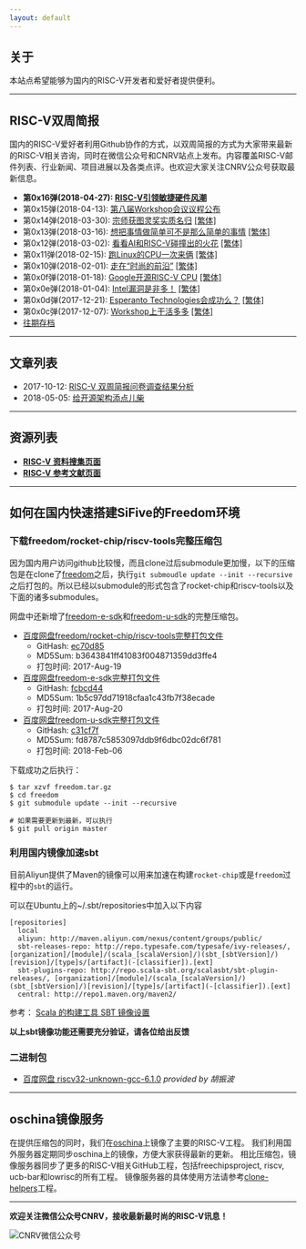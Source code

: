 ```yaml
---
layout: default
---
```


## 关于

本站点希望能够为国内的RISC-V开发者和爱好者提供便利。

----

## RISC-V双周简报

国内的RISC-V爱好者利用Github协作的方式，以双周简报的方式为大家带来最新的RISC-V相关咨询，同时在微信公众号和CNRV站点上发布。内容覆盖RISC-V邮件列表、行业新闻、项目进展以及各类点评。也欢迎大家关注CNRV公众号获取最新信息。

- **第0x16弹(2018-04-27): [RISC-V引领敏捷硬件风潮](bi-week-rpts/2018-04-27)**
- 第0x15弹(2018-04-13): [第八届Workshop会议议程公布](bi-week-rpts/2018-04-13)
- 第0x14弹(2018-03-30): [宗师获图灵奖实质名归](bi-week-rpts/2018-03-30) [\[繁体\]](bi-week-rpts/2018-03-30.tc)
- 第0x13弹(2018-03-16): [想把事情做简单可不是那么简单的事情](bi-week-rpts/2018-03-16) [\[繁体\]](bi-week-rpts/2018-03-16.tc)
- 第0x12弹(2018-03-02): [看看AI和RISC-V碰撞出的火花](bi-week-rpts/2018-03-02) [\[繁体\]](bi-week-rpts/2018-03-02.tc)
- 第0x11弹(2018-02-15): [跑Linux的CPU一次来俩](bi-week-rpts/2018-02-15) [\[繁体\]](bi-week-rpts/2018-02-15.tc)
- 第0x10弹(2018-02-01): [走在“时尚的前沿”](bi-week-rpts/2018-02-01) [\[繁体\]](bi-week-rpts/2018-02-01.tc)
- 第0x0f弹(2018-01-18): [Google开源RISC-V CPU](bi-week-rpts/2018-01-18) [\[繁体\]](bi-week-rpts/2018-01-18.tc)
- 第0x0e弹(2018-01-04): [Intel漏洞是非多！](bi-week-rpts/2018-01-04) [\[繁体\]](bi-week-rpts/2018-01-04.tc)
- 第0x0d弹(2017-12-21): [Esperanto Technologies会成功么？](bi-week-rpts/2017-12-21) [\[繁体\]](bi-week-rpts/2017-12-21.tc)
- 第0x0c弹(2017-12-07): [Workshop上干活多多](bi-week-rpts/2017-12-07) [\[繁体\]](bi-week-rpts/2017-12-07.tc)
- [往期存档](biweekly-archive)

----

## 文章列表

- 2017-10-12: [RISC-V 双周简报问卷调查结果分析](articles/2017-10-12-questionaire)
- 2018-05-05: [给开源架构添点儿柴](articles/cold-boiling-water)

----

## 资源列表

- **[RISC-V 资料搜集页面](resource)**
- **[RISC-V 参考文献页面](papers)**

----

## 如何在国内快速搭建SiFive的Freedom环境

### 下载freedom/rocket-chip/riscv-tools完整压缩包

因为国内用户访问github比较慢，而且clone过后submodule更加慢，以下的压缩包是在clone了[freedom](https://github.com/sifive/freedom)之后，执行`git submoudle update --init --recursive`之后打包的。所以已经以submodule的形式包含了rocket-chip和riscv-tools以及下面的诸多submodules。

网盘中还新增了[freedom-e-sdk](https://github.com/sifive/freedom-e-sdk)和[freedom-u-sdk](https://github.com/sifive/freedom-u-sdk)的完整压缩包。

- [百度网盘freedom/rocket-chip/riscv-tools完整打包文件](https://pan.baidu.com/s/1eR80gMY)
    - GitHash: [ec70d85](https://github.com/sifive/freedom/commit/ec70d85cbc03ce5b497b58d1b0f50f39a3e2a4e3)
    - MD5Sum: b3643841ff41083f004871359dd3ffe4
    - 打包时间: 2017-Aug-19
- [百度网盘freedom-e-sdk完整打包文件](https://pan.baidu.com/s/1qYa6fd6)
    - GitHash: [fcbcd44](https://github.com/sifive/freedom-e-sdk/commit/fcbcd440a0556b90bb7f6a739ac567d5f8e93fa2)
    - MD5Sum: 1b5c97dd71918cfaa1c43fb7f38ecade
    - 打包时间: 2017-Aug-20
- [百度网盘freedom-u-sdk完整打包文件](https://pan.baidu.com/s/1i6t6UDB)
    - GitHash: [c31cf7f](https://github.com/sifive/freedom-u-sdk/commit/c31cf7f31d036742b84dd473db4b9fb18abe3c7f)
    - MD5Sum: fd8787c5853097ddb9f6dbc02dc6f781
    - 打包时间: 2018-Feb-06

下载成功之后执行：

~~~
$ tar xzvf freedom.tar.gz
$ cd freedom
$ git submodule update --init --recursive

# 如果需要更新到最新，可以执行
$ git pull origin master
~~~

### 利用国内镜像加速sbt

目前Aliyun提供了Maven的镜像可以用来加速在构建`rocket-chip`或是`freedom`过程中的`sbt`的运行。

可以在Ubuntu上的~/.sbt/repositories中加入以下内容

~~~
[repositories]
  local
  aliyun: http://maven.aliyun.com/nexus/content/groups/public/
  sbt-releases-repo: http://repo.typesafe.com/typesafe/ivy-releases/, [organization]/[module]/(scala_[scalaVersion]/)(sbt_[sbtVersion]/)[revision]/[type]s/[artifact](-[classifier]).[ext]
  sbt-plugins-repo: http://repo.scala-sbt.org/scalasbt/sbt-plugin-releases/, [organization]/[module]/(scala_[scalaVersion]/)(sbt_[sbtVersion]/)[revision]/[type]s/[artifact](-[classifier]).[ext]
  central: http://repo1.maven.org/maven2/
~~~

参考： [Scala 的构建工具 SBT 镜像设置](http://www.jianshu.com/p/c8c48b0b3866)

**以上sbt镜像功能还需要充分验证，请各位给出反馈**

### 二进制包

- [百度网盘 riscv32-unknown-gcc-6.1.0](https://pan.baidu.com/s/1kV7QJkj) *provided by 胡振波*

----

## oschina镜像服务

在提供压缩包的同时，我们在[oschina](http://git.oschina.net)上镜像了主要的RISC-V工程。 我们利用国外服务器定期同步oschina上的镜像，方便大家获得最新的更新。
相比压缩包，镜像服务器同步了更多的RISC-V相关GitHub工程，包括freechipsproject, riscv, ucb-bar和lowrisc的所有工程。
镜像服务器的具体使用方法请参考[clone-helpers](https://github.com/cnrv/clone-helpers/blob/master/README.md)工程。

----

**欢迎关注微信公众号CNRV，接收最新最时尚的RISC-V讯息！**

![CNRV微信公众号](https://cnrv.io/assets/images/cnrv_qr.png)

